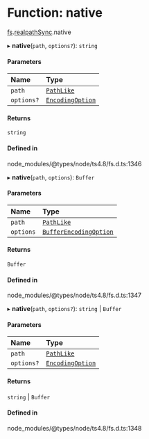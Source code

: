 # Function: native

[fs](../modules/fs.md).[realpathSync](../modules/fs.realpathSync-1.md).native

▸ **native**(`path`, `options?`): `string`

#### Parameters

| Name | Type |
| :------ | :------ |
| `path` | [`PathLike`](../types/fs.PathLike.md) |
| `options?` | [`EncodingOption`](../types/fs.EncodingOption.md) |

#### Returns

`string`

#### Defined in

node_modules/@types/node/ts4.8/fs.d.ts:1346

▸ **native**(`path`, `options`): `Buffer`

#### Parameters

| Name | Type |
| :------ | :------ |
| `path` | [`PathLike`](../types/fs.PathLike.md) |
| `options` | [`BufferEncodingOption`](../types/fs.BufferEncodingOption.md) |

#### Returns

`Buffer`

#### Defined in

node_modules/@types/node/ts4.8/fs.d.ts:1347

▸ **native**(`path`, `options?`): `string` \| `Buffer`

#### Parameters

| Name | Type |
| :------ | :------ |
| `path` | [`PathLike`](../types/fs.PathLike.md) |
| `options?` | [`EncodingOption`](../types/fs.EncodingOption.md) |

#### Returns

`string` \| `Buffer`

#### Defined in

node_modules/@types/node/ts4.8/fs.d.ts:1348

